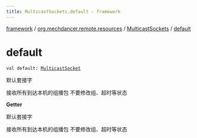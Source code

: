```yaml
---
title: MulticastSockets.default - framework
---
```


[framework](../../index.html) / [org.mechdancer.remote.resources](../index.html) / [MulticastSockets](index.html) / [default](./default.html)

# default

`val default: `[`MulticastSocket`](https://docs.oracle.com/javase/6/docs/api/java/net/MulticastSocket.html)

默认套接字

接收所有到达本机的组播包
不要修改组、超时等状态

**Getter**

默认套接字

接收所有到达本机的组播包
不要修改组、超时等状态

